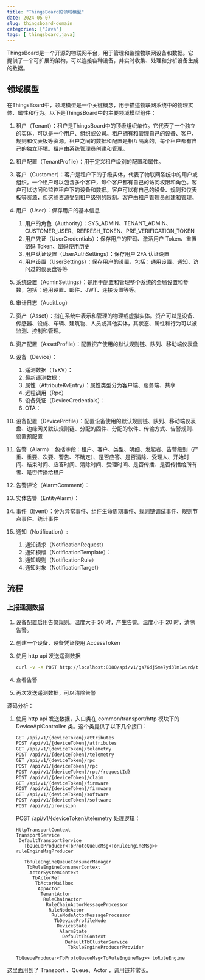 ```yaml
---
title: "ThingsBoard的领域模型"
date: 2024-05-07
slug: thingsboard-domain
categories: ["Java"]
tags: [ thingsboard,java]
---
```




ThingsBoard是一个开源的物联网平台，用于管理和监控物联网设备和数据。它提供了一个可扩展的架构，可以连接各种设备，并实时收集、处理和分析设备生成的数据。

## 领域模型

在ThingsBoard中，领域模型是一个关键概念，用于描述物联网系统中的物理实体、属性和行为。以下是ThingsBoard中的主要领域模型组件：

1. 租户（Tenant）：租户是ThingsBoard中的顶级组织单位。它代表了一个独立的实体，可以是一个用户、组织或公司。租户拥有和管理自己的设备、客户、规则和仪表板等资源。租户之间的数据和配置是相互隔离的，每个租户都有自己的独立环境。租户由系统管理员创建和管理。
2. 租户配置（TenantProfile）：用于定义租户级别的配置和属性。
3. 客户（Customer）：客户是租户下的子级实体，代表了物联网系统中的用户或组织。一个租户可以包含多个客户，每个客户都有自己的访问权限和角色。客户可以访问和监控租户下的设备和数据。客户可以有自己的设备、规则和仪表板等资源，但这些资源受到租户级别的限制。客户由租户管理员创建和管理。
4. 用户（User）：保存用户的基本信息
   1. 用户的角色（Authority）：SYS_ADMIN、TENANT_ADMIN、CUSTOMER_USER、REFRESH_TOKEN、PRE_VERIFICATION_TOKEN
   2. 用户凭证（UserCredentials）：保存用户的密码、激活用户 Token、重置密码 Token、密码使用历史
   3. 用户认证设置（UserAuthSettings）：保存用户 2FA 认证设置
   4. 用户设置（UserSettings）：保存用户的设置，包括：通用设置、通知、访问过的仪表盘等等
5. 系统设置（AdminSettings）：是用于配置和管理整个系统的全局设置和参数，包括：通用设置、邮件、JWT、连接设置等等。
6. 审计日志（AuditLog）

6. 资产（Asset）：指在系统中表示和管理的物理或虚拟实体。资产可以是设备、传感器、设施、车辆、建筑物、人员或其他实体，其状态、属性和行为可以被监测、控制和管理。
7. 资产配置（AssetProfile）：配置资产使用的默认规则链、队列、移动端仪表盘
8. 设备（Device）：
   1. 遥测数据（TsKV）：
   2. 最新遥测数据：
   3. 属性（AttributeKvEntry）：属性类型分为客户端、服务端、共享
   4. 远程调用（Rpc）
   5. 设备凭证（DeviceCredentials）：
   6. OTA：
9. 设备配置（DeviceProfile）：配置设备使用的默认规则链、队列、移动端仪表盘、边缘网关默认规则链、分配的固件、分配的软件、传输方式、告警规则、设置预配置
10. 告警（Alarm）：包括字段：租户、客户、类型、明细、发起者、告警级别（严重、重要、次要、警告、不确定）、是否应答、是否清除、受理人、开始时间、结束时间、应答时间、清除时间、受理时间、是否传播、是否传播给所有者、是否传播给租户
11. 告警评论（AlarmComment）：
12. 实体告警（EntityAlarm）：
13. 事件（Event）：分为异常事件、组件生命周期事件、规则链调试事件、规则节点事件、统计事件
14. 通知（Notification）:
    1. 通知请求（NotificationRequest）
    2. 通知模版（NotificationTemplate）：
    3. 通知规则（NotificationRule）
    4. 通知对象（NotificationTarget）

## 流程

### 上报遥测数据

1. 设备配置启用告警规则。温度大于 20 时，产生告警。温度小于 20 时，清除告警。

2. 创建一个设备，设备凭证使用 AccessToken

3. 使用 http api 发送遥测数据

   ```bash
   curl -v -X POST http://localhost:8080/api/v1/gs76dj5m47yd3lm1wurd/telemetry --header Content-Type:application/json --data "{temperature:25}"
   ```

4. 查看告警
5. 再次发送遥测数据，可以清除告警



源码分析：

1. 使用 http api 发送数据，入口类在 common/transport/http 模块下的 DeviceApiController 类。这个类提供了以下几个接口：

   ```bash
   GET /api/v1/{deviceToken}/attributes
   POST /api/v1/{deviceToken}/attributes
   GET /api/v1/{deviceToken}/telemetry
   POST /api/v1/{deviceToken}/telemetry
   GET /api/v1/{deviceToken}/rpc
   POST /api/v1/{deviceToken}/rpc
   POST /api/v1/{deviceToken}/rpc/{requestId}
   POST /api/v1/{deviceToken}/claim
   GET /api/v1/{deviceToken}/firmware
   POST /api/v1/{deviceToken}/firmware
   GET /api/v1/{deviceToken}/software
   POST /api/v1/{deviceToken}/software
   POST /api/v1/provision
   ```

   POST /api/v1/{deviceToken}/telemetry 处理逻辑：

   ```
   HttpTransportContext
   TransportService
    DefaultTransportService
      TbQueueProducer<TbProtoQueueMsg<ToRuleEngineMsg>> ruleEngineMsgProducer
   
      TbRuleEngineQueueConsumerManager
       TbRuleEngineConsumerContext
        ActorSystemContext
         TbActorRef
          TbActorMailbox
           AppActor
            TenantActor
             RuleChainActor	
              RuleChainActorMessageProcessor
               RuleNodeActor
                RuleNodeActorMessageProcessor
                 TbDeviceProfileNode
                  DeviceState
                   AlarmState
                    DefaultTbContext
                     DefaultTbClusterService
                      TbRuleEngineProducerProvider
                       TbQueueProducer<TbProtoQueueMsg<ToRuleEngineMsg>> toRuleEngine
   ```

这里面用到了 Transport 、Queue、Actor ，调用链非常长。
